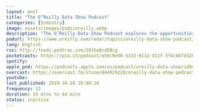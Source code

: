 ```yaml
---
layout: post
title: "The O’Reilly Data Show Podcast"
categories: [Industry]
image: assets/images/pods/oreilly.webp
description: "The O’Reilly Data Show Podcast explores the opportunities and techniques driving big data, data science, and AI."
podurl: https://www.oreilly.com/radar/topics/oreilly-data-show-podcast/
lang: English
rss: http://feeds.podtrac.com/IOJSwQcdEBcg
pocketcasts: https://pca.st/podcast/a56c9e00-5332-0132-d11f-5f4c86fd3263
spotify:
apple_pod: https://podcasts.apple.com/us/podcast/oreilly-data-show/id944929220
overcast: https://overcast.fm/itunes944929220/oreilly-data-show-podcast
youtube:
last_published: 2019-10-10 16:00:10
frequency: 13
duration: 33 mins to 44 mins
status: inactive
---
```

